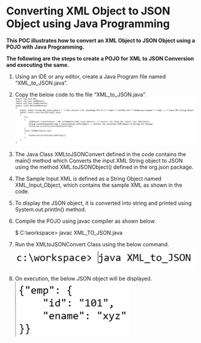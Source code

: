 # Converting XML Object to JSON Object using Java Programming
**This POC illustrates how to convert an XML Object to JSON Object using a POJO with Java Programming.**

**The following are the steps to create a POJO for XML to JSON Conversion and executing the same.**

1.	Using an IDE or any editor, create a Java Program file named “XML_to_JSON.java”.

2.	Copy the below code to the file “XML_to_JSON.java”.
 ![Alt text](https://github.com/Protontech-1803/java/blob/main/Convert%20XML%20Object%20to%20JSON/img/1.png)
 
3.	The Java Class XMLtoJSONConvert defined in the code contains the main() method which Converts the input XML String object to JSON using the method XML.toJSONObject() defined in the org.json package.

4.	The Sample Input XML is defined as a String Object named XML_Input_Object, which contains the sample XML as shown in the code.
5.	To display the JSON object, it is converted into string and printed using System.out.println() method.
6.	Compile the POJO using javac compiler as shown below.

       $ C:\workspace> javac XML_TO_JSON.java

7.	Run the XMLtoJSONConvert Class using the below command.
![Alt text](https://github.com/Protontech-1803/java/blob/main/Convert%20XML%20Object%20to%20JSON/img/3.png)

8.	On execution, the below JSON object will be displayed.
![Alt text](https://github.com/Protontech-1803/java/blob/main/Convert%20XML%20Object%20to%20JSON/img/4.png)

